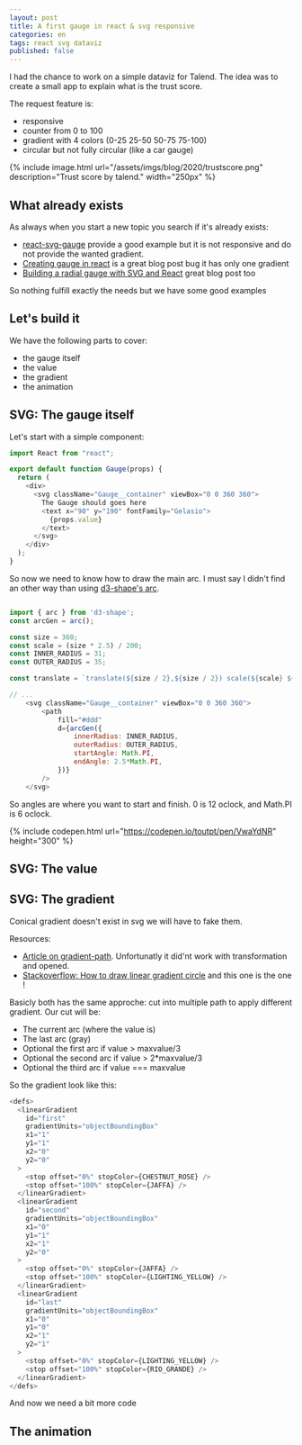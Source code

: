 ```yaml
---
layout: post
title: A first gauge in react & svg responsive
categories: en
tags: react svg dataviz
published: false
---
```


I had the chance to work on a simple dataviz for Talend. The idea was to create a small app to explain what is the trust score.

The request feature is:

- responsive
- counter from 0 to 100
- gradient with 4 colors (0-25 25-50 50-75 75-100)
- circular but not fully circular (like a car gauge)

{% include image.html url="/assets/imgs/blog/2020/trustscore.png" description="Trust score by talend." width="250px" %}

## What already exists

As always when you start a new topic you search if it's already exists:

- [react-svg-gauge](https://www.npmjs.com/package/react-svg-gauge) provide a good example but it is not responsive and do not provide the wanted gradient.
- [Creating gauge in react](https://wattenberger.com/blog/gauge) is a great blog post bug it has only one gradient
- [Building a radial gauge with SVG and React](https://veerasundar.com/blog/2017/06/building-a-radial-gauge-with-svg-and-react-part-1/) great blog post too

So nothing fulfill exactly the needs but we have some good examples

## Let's build it

We have the following parts to cover:

- the gauge itself
- the value
- the gradient
- the animation

## SVG: The gauge itself

Let's start with a simple component:

```javascript
import React from "react";

export default function Gauge(props) {
  return (
    <div>
      <svg className="Gauge__container" viewBox="0 0 360 360">
        The Gauge should goes here
        <text x="90" y="190" fontFamily="Gelasio">
          {props.value}
        </text>
      </svg>
    </div>
  );
}
```

So now we need to know how to draw the main arc. I must say I didn't find an other way than using [d3-shape's arc](https://github.com/d3/d3-shape#arcs).

```javascript

import { arc } from 'd3-shape';
const arcGen = arc();

const size = 360;
const scale = (size * 2.5) / 200;
const INNER_RADIUS = 31;
const OUTER_RADIUS = 35;

const translate = `translate(${size / 2},${size / 2}) scale(${scale} ${scale})`;

// ...
    <svg className="Gauge__container" viewBox="0 0 360 360">
        <path
            fill="#ddd"
            d={arcGen({
                innerRadius: INNER_RADIUS,
                outerRadius: OUTER_RADIUS,
                startAngle: Math.PI,
                endAngle: 2.5*Math.PI,
            })}
        />
    </svg>
```

So angles are where you want to start and finish. 0 is 12 oclock, and Math.PI is 6 oclock.

{% include codepen.html url="https://codepen.io/toutpt/pen/VwaYdNR" height="300" %}

## SVG: The value

## SVG: The gradient

Conical gradient doesn't exist in svg we will have to fake them.

Resources:

- [Article on gradient-path](https://medium.com/@cereallarceny/getting-gradients-to-follow-along-svg-paths-in-javascript-45357b60bed7). Unfortunatly it did'nt work with transformation and opened.
- [Stackoverflow: How to draw linear gradient circle](https://stackoverflow.com/questions/30147879/how-to-draw-a-linear-gradient-circle-by-svg) and this one is the one !

Basicly both has the same approche: cut into multiple path to apply different gradient. Our cut will be:

- The current arc (where the value is)
- The last arc (gray)
- Optional the first arc if value > maxvalue/3
- Optional the second arc if value > 2\*maxvalue/3
- Optional the third arc if value === maxvalue

So the gradient look like this:

```javascript
<defs>
  <linearGradient
    id="first"
    gradientUnits="objectBoundingBox"
    x1="1"
    y1="1"
    x2="0"
    y2="0"
  >
    <stop offset="0%" stopColor={CHESTNUT_ROSE} />
    <stop offset="100%" stopColor={JAFFA} />
  </linearGradient>
  <linearGradient
    id="second"
    gradientUnits="objectBoundingBox"
    x1="0"
    y1="1"
    x2="1"
    y2="0"
  >
    <stop offset="0%" stopColor={JAFFA} />
    <stop offset="100%" stopColor={LIGHTING_YELLOW} />
  </linearGradient>
  <linearGradient
    id="last"
    gradientUnits="objectBoundingBox"
    x1="0"
    y1="0"
    x2="1"
    y2="1"
  >
    <stop offset="0%" stopColor={LIGHTING_YELLOW} />
    <stop offset="100%" stopColor={RIO_GRANDE} />
  </linearGradient>
</defs>
```

And now we need a bit more code

## The animation
